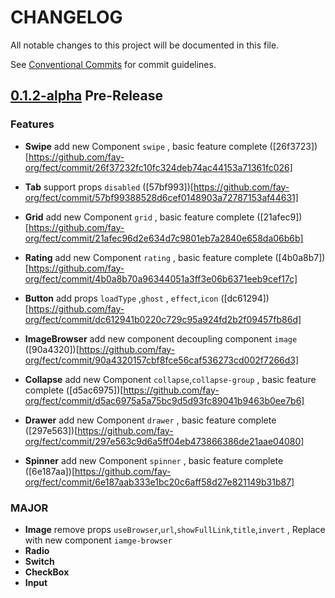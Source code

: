 # CHANGELOG

All notable changes to this project will be documented in this file.

See [Conventional Commits](https://conventionalcommits.org) for commit guidelines.

## [0.1.2-alpha](2021-8-24) Pre-Release

### Features

- **Swipe** add new Component `swipe` , basic feature complete ([26f3723])[https://github.com/fay-org/fect/commit/26f37232fc10fc324deb74ac44153a71361fc026]

- **Tab** support props `disabled` ([57bf993])[https://github.com/fay-org/fect/commit/57bf99388528d6cef0148903a72787153af44631]

- **Grid** add new Component `grid` , basic feature complete ([21afec9])[https://github.com/fay-org/fect/commit/21afec96d2e634d7c9801eb7a2840e658da06b6b]

- **Rating** add new Component `rating` , basic feature complete ([4b0a8b7])[https://github.com/fay-org/fect/commit/4b0a8b70a96344051a3ff3e06b6371eeb9cef17c]

- **Button** add props `loadType` ,`ghost` , `effect`,`icon` ([dc61294])[https://github.com/fay-org/fect/commit/dc612941b0220c729c95a924fd2b2f09457fb86d]

- **ImageBrowser** add new component decoupling component `image` ([90a4320])[https://github.com/fay-org/fect/commit/90a4320157cbf8fce56caf536273cd002f7266d3]

- **Collapse** add new Component `collapse`,`collapse-group` , basic feature complete ([d5ac6975])[https://github.com/fay-org/fect/commit/d5ac6975a5a75bc9d5d93fc89041b9463b0ee7b6]

- **Drawer** add new Component `drawer` , basic feature complete ([297e563])[https://github.com/fay-org/fect/commit/297e563c9d6a5ff04eb473866386de21aae04080]

- **Spinner** add new Component `spinner` , basic feature complete ([6e187aa])[https://github.com/fay-org/fect/commit/6e187aab333e1bc20c6aff58d27e821149b31b87]

### MAJOR

- **Image** remove props `useBrowser`,`url`,`showFullLink`,`title`,`invert` , Replace with new component `iamge-browser`
- **Radio**
- **Switch**
- **CheckBox**
- **Input**
